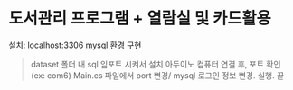 # 도서관리 프로그램 + 열람실 및 카드활용

설치: localhost:3306 mysql 환경 구현

> dataset 폴더 내 sql 임포트 시켜서 설치
> 아두이노 컴퓨터 연결 후, 포트 확인(ex: com6)
> Main.cs 파일에서 port 변경/ mysql 로그인 정보 변경.
> 실행. 끝